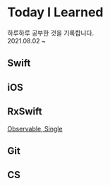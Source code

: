 # Today I Learned
하루하루 공부한 것을 기록합니다.  
2021.08.02 ~

## Swift

## iOS
## RxSwift
[Observable, Single](https://github.com/siwonkim0/TodayILearned/blob/main/Single.md)
## Git
## CS

